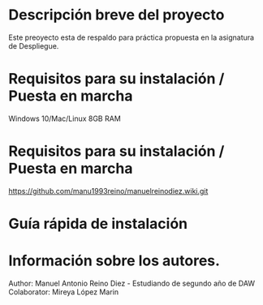 # Descripción breve del proyecto

Este preoyecto esta de respaldo para práctica propuesta en la asignatura de Despliegue.

# Requisitos para su instalación / Puesta en marcha

Windows 10/Mac/Linux
8GB RAM

# Requisitos para su instalación / Puesta en marcha

https://github.com/manu1993reino/manuelreinodiez.wiki.git

# Guía rápida de instalación



# Información sobre los autores.

Author: Manuel Antonio Reino Diez - Estudiando de segundo año de DAW
Colaborator: Mireya López Marin
